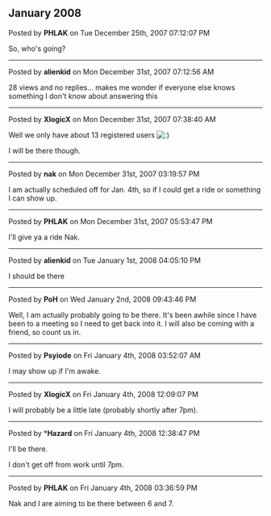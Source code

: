 ## January 2008
Posted by **PHLAK** on Tue December 25th, 2007 07:12:07 PM

So, who's going?

--------------------------------------------------------------------------------

Posted by **alienkid** on Mon December 31st, 2007 07:12:56 AM

28 views and no replies...  makes me wonder if everyone else knows something I don't know about answering this

--------------------------------------------------------------------------------

Posted by **XlogicX** on Mon December 31st, 2007 07:38:40 AM

Well we only have about 13 registered users  <!-- s:) --><img src="{SMILIES_PATH}/icon_e_smile.gif" alt=":)" title="Smile" /><!-- s:) --> 

I will be there though.

--------------------------------------------------------------------------------

Posted by **nak** on Mon December 31st, 2007 03:19:57 PM

I am actually scheduled off for Jan. 4th, so if I could get a ride or something I can show up.

--------------------------------------------------------------------------------

Posted by **PHLAK** on Mon December 31st, 2007 05:53:47 PM

I'll give ya a ride Nak.

--------------------------------------------------------------------------------

Posted by **alienkid** on Tue January 1st, 2008 04:05:10 PM

I should be there

--------------------------------------------------------------------------------

Posted by **PoH** on Wed January 2nd, 2008 09:43:46 PM

Well, I am actually probably going to be there. It's been awhile since I have been to a meeting so I need to get back into it. I will also be coming with a friend, so count us in.

--------------------------------------------------------------------------------

Posted by **Psyiode** on Fri January 4th, 2008 03:52:07 AM

I may show up if I'm awake.

--------------------------------------------------------------------------------

Posted by **XlogicX** on Fri January 4th, 2008 12:09:07 PM

I will probably be a little late (probably shortly after 7pm).

--------------------------------------------------------------------------------

Posted by ***Hazard** on Fri January 4th, 2008 12:38:47 PM

I'll be there.

I don't get off from work until 7pm.

--------------------------------------------------------------------------------

Posted by **PHLAK** on Fri January 4th, 2008 03:36:59 PM

Nak and I are aiming to be there between 6 and 7.
